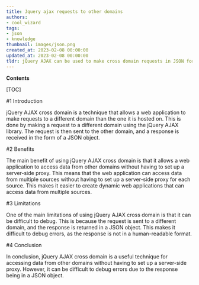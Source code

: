 ```yaml
---
title: Jquery ajax requests to other domains
authors:
- cool_wizard
tags:
- json
- knowledge
thumbnail: images/json.png
created_at: 2023-02-08 00:00:00
updated_at: 2023-02-08 00:00:00
tldr: jQuery AJAX can be used to make cross domain requests in JSON format with the JSONP data type.
---
```


**Contents**

[TOC]

#1 Introduction

jQuery AJAX cross domain is a technique that allows a web application to make requests to a different domain than the one it is hosted on. This is done by making a request to a different domain using the jQuery AJAX library. The request is then sent to the other domain, and a response is received in the form of a JSON object.

#2 Benefits

The main benefit of using jQuery AJAX cross domain is that it allows a web application to access data from other domains without having to set up a server-side proxy. This means that the web application can access data from multiple sources without having to set up a server-side proxy for each source. This makes it easier to create dynamic web applications that can access data from multiple sources.

#3 Limitations

One of the main limitations of using jQuery AJAX cross domain is that it can be difficult to debug. This is because the request is sent to a different domain, and the response is returned in a JSON object. This makes it difficult to debug errors, as the response is not in a human-readable format.

#4 Conclusion

In conclusion, jQuery AJAX cross domain is a useful technique for accessing data from other domains without having to set up a server-side proxy. However, it can be difficult to debug errors due to the response being in a JSON object.
